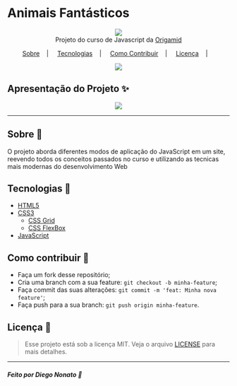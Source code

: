 <h1>Animais Fantásticos</h1>

<p align="center">
<image src="img/logo.jpg"/></br>
<label>Projeto do curso  de Javascript da <a href="https://origamid.com/" target="_blank">Origamid</a></label>
</p>

<p align="center">
<a href="#sobre-memo">Sobre</a>&nbsp;&nbsp;&nbsp; | &nbsp;&nbsp;&nbsp;
<a href="#tecnologias-rocket">Tecnologias</a>&nbsp;&nbsp;&nbsp; | &nbsp;&nbsp;&nbsp;
<a href="#como-contribuir-">Como Contribuir</a>&nbsp;&nbsp;&nbsp; | &nbsp;&nbsp;&nbsp;
<a href="#licença-scroll">Licença</a>&nbsp;&nbsp;&nbsp; | &nbsp;&nbsp;&nbsp;
</p>

<p align="center">
<image src="https://img.shields.io/github/last-commit/nonatodiego/Animais-Fantasticos"/>
</p>

<!-- Clique [aqui](https://shields.io/) e selecione escudos para o seu projeto. -->

## Apresentação do Projeto :sparkles:

<p align="center">
<image src=".github/image-example.png" />
</p>

---

## Sobre :memo:

O projeto aborda diferentes modos de aplicação do JavaScript em um site, reevendo todos os conceitos passados no curso e utilizando as tecnicas mais modernas do desenvolvimento Web

## Tecnologias :rocket:

- <a href="#">HTML5</a>
- <a href="#">CSS3</a>
  - <a href="#">CSS Grid</a>
  - <a href="#">CSS FlexBox</a>
- <a href="#">JavaScript</a>

## Como contribuir 🤔

- Faça um fork desse repositório;
- Cria uma branch com a sua feature: `git checkout -b minha-feature`;
- Faça commit das suas alterações: `git commit -m 'feat: Minha nova feature'`;
- Faça push para a sua branch: `git push origin minha-feature`.

## Licença :scroll:

> Esse projeto está sob a licença MIT. Veja o arquivo [LICENSE](LICENSE) para mais detalhes.

---

##### Feito por Diego Nonato :wave:
